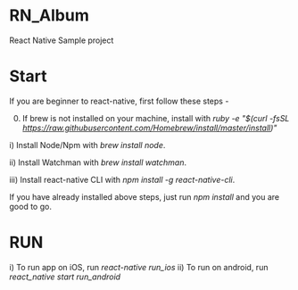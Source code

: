 # RN_Album
React Native Sample project

# Start 
If you are beginner to react-native, first follow these steps - 

0) If brew is not installed on your machine, install with _ruby -e "$(curl -fsSL https://raw.githubusercontent.com/Homebrew/install/master/install)"_

i) Install Node/Npm with _brew install node_.

ii) Install Watchman with _brew install watchman_.

iii) Install react-native CLI with _npm install -g react-native-cli_.


If you have already installed above steps, just run _npm install_ and you are good to go.

# RUN
i) To run app on iOS, run _react-native run_ios_ 
ii) To run on android, run _react_native start run_android_


